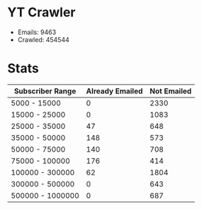 # YT Crawler
- Emails: 9463
- Crawled: 454544

# Stats
| Subscriber Range  | Already Emailed | Not Emailed |
|-------|-------|-------|
| 5000 - 15000 | 0 | 2330 |
| 15000 - 25000 | 0 | 1083 |
| 25000 - 35000 | 47 | 648 |
| 35000 - 50000 | 148 | 573 |
| 50000 - 75000 | 140 | 708 |
| 75000 - 100000 | 176 | 414 |
| 100000 - 300000 | 62 | 1804 |
| 300000 - 500000 | 0 | 643 |
| 500000 - 1000000 | 0 | 687 |
